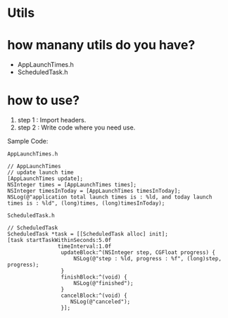 Utils
=====

how manany utils do you have?
=============================

- AppLaunchTimes.h
- ScheduledTask.h

how to use?
===========

1. step 1 : Import headers.
2. step 2 : Write code where you need use.

Sample Code:

`AppLaunchTimes.h`
  
    // AppLaunchTimes
    // update launch time
    [AppLaunchTimes update];
    NSInteger times = [AppLaunchTimes times];
    NSInteger timesInToday = [AppLaunchTimes timesInToday];
    NSLog(@"application total launch times is : %ld, and today launch times is : %ld", (long)times, (long)timesInToday);
    

`ScheduledTask.h`

    // ScheduledTask
    ScheduledTask *task = [[ScheduledTask alloc] init];
    [task startTaskWithinSeconds:5.0f
                    timeInterval:1.0f
                     updateBlock:^(NSInteger step, CGFloat progress) {
                         NSLog(@"step : %ld, progress : %f", (long)step, progress);
                     }
                     finishBlock:^(void) {
                         NSLog(@"finished");
                     }
                     cancelBlock:^(void) {
                        NSLog(@"canceled");
                     }];
